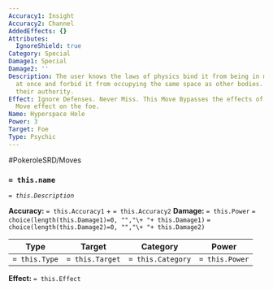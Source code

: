 ```yaml
---
Accuracy1: Insight
Accuracy2: Channel
AddedEffects: {}
Attributes:
  IgnoreShield: true
Category: Special
Damage1: Special
Damage2: ''
Description: The user knows the laws of physics bind it from being in many places
  at once and forbid it from occupying the same space as other bodies. It just disregards
  their authority.
Effect: Ignore Defenses. Never Miss. This Move Bypasses the effects of any Shield
  Move effect on the foe.
Name: Hyperspace Hole
Power: 3
Target: Foe
Type: Psychic
---
```


#PokeroleSRD/Moves

### `= this.name`
*`= this.Description`*

**Accuracy:** `= this.Accuracy1` + `= this.Accuracy2`
**Damage:** `= this.Power` `= choice(length(this.Damage1)=0, "","\+ "+ this.Damage1)` `= choice(length(this.Damage2)=0, "","\+ "+ this.Damage2)`

| Type          | Target          | Category          | Power          |
| ------------- | --------------- | ----------------  | -------------- |
| `= this.Type` | `= this.Target` | `= this.Category` | `= this.Power` | 

**Effect:** `= this.Effect`